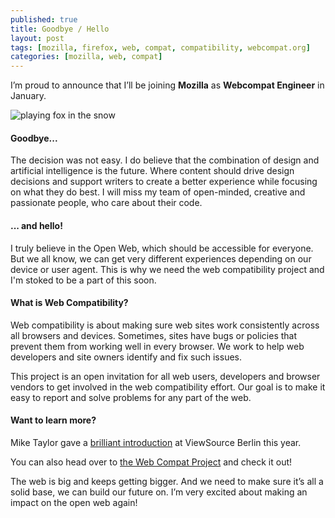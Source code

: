 ```yaml
---
published: true
title: Goodbye / Hello
layout: post
tags: [mozilla, firefox, web, compat, compatibility, webcompat.org]
categories: [mozilla, web, compat]
---
```

I’m proud to announce that I’ll be joining **Mozilla** as **Webcompat Engineer** in January.

<img src="https://media.giphy.com/media/5Dg0E3yOryWE8/giphy.gif" alt="playing fox in the snow" />


#### Goodbye...

The decision was not easy. I do believe that the combination of design and artificial intelligence is the future. Where content should drive design decisions and support writers to create a better experience while focusing on what they do best. I  will miss my team of open-minded, creative and passionate people, who care about their code.

#### ... and hello!

I truly believe in the Open Web, which should be accessible for everyone. But we all know, we can get very different experiences depending on our device or user agent. This is why we need the web compatibility project and I'm stoked to be a part of this soon.

#### What is Web Compatibility?

Web compatibility is about making sure web sites work consistently across all browsers and devices. Sometimes, sites have bugs or policies that prevent them from working well in every browser. We work to help web developers and site owners identify and fix such issues.

This project is an open invitation for all web users, developers and browser vendors to get involved in the web compatibility effort. Our goal is to make it easy to report and solve problems for any part of the web.

<!---
##### How can I support the project?

Very first step (and also the most important one) is, go to https://webcompat.com/ and report bugs. There are even extensions / add-ons for Safari, Chrome and Firefox to make it easier for you! Add the description of the bug and the URL. Done!

If this is not enough and you feel, you should do more to help the web? The web combat project is developed by volunteers. 
Grab one of the bugs already reported and help us find out why this happens! The more people, the more knowledge. Also? 
You’ll finally have the voice to help change the web.
https://webcompat.com/issues?page=1&per_page=50&state=open&stage=all&sort=created&direction=desc

-->

#### Want to learn more?
Mike Taylor gave a [brilliant introduction](https://www.youtube.com/watch?v=q2kK_wd1xzY) at ViewSource Berlin this year. 

You can also head over to [the Web Compat Project](https://webcompat.com/) and check it out!



The web is big and keeps getting bigger. And we need to make sure it’s all a solid base, we can build our future on. 
I’m very excited about making an impact on the open web again!